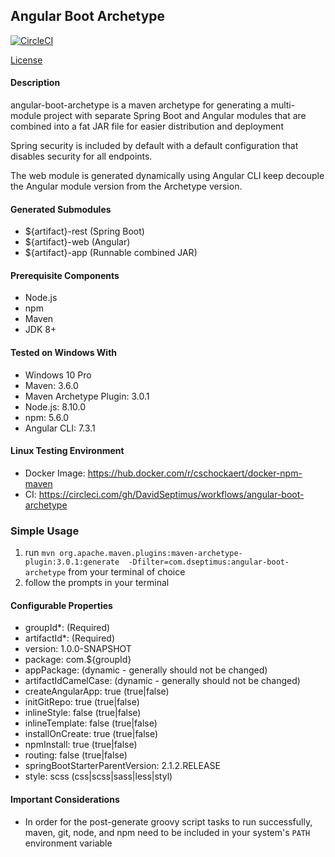 
## Angular Boot Archetype ##
[![CircleCI](https://img.shields.io/circleci/project/github/DavidSeptimus/angular-boot-archetype/master.svg?style=flat)](https://circleci.com/gh/DavidSeptimus/angular-boot-archetype)

[License](LICENSE)
#### Description ####
 angular-boot-archetype is a maven archetype for generating a multi-module project with separate Spring Boot and Angular modules 
 that are combined into a fat JAR file for easier distribution and deployment
 
 Spring security is included by default with a default configuration that disables security for all endpoints.
 
 The web module is generated dynamically using Angular CLI keep decouple the Angular module version from the Archetype
 version.
 
 #### Generated Submodules ####
 * ${artifact}-rest (Spring Boot)
 * ${artifact}-web (Angular)
 * ${artifact}-app (Runnable combined JAR)
 
 #### Prerequisite Components ####
 * Node.js
 * npm
 * Maven
 * JDK 8+
 
 #### Tested on Windows With ####
 * Windows 10 Pro
 * Maven: 3.6.0
 * Maven Archetype Plugin: 3.0.1
 * Node.js: 8.10.0
 * npm: 5.6.0
 * Angular CLI: 7.3.1
 
#### Linux Testing Environment #####
* Docker Image: https://hub.docker.com/r/cschockaert/docker-npm-maven
* CI: https://circleci.com/gh/DavidSeptimus/workflows/angular-boot-archetype

 ### Simple Usage ###
 
1. run `mvn org.apache.maven.plugins:maven-archetype-plugin:3.0.1:generate  -Dfilter=com.dseptimus:angular-boot-archetype` from your terminal of choice
2. follow the prompts in your terminal

#### Configurable Properties #### 
* groupId\*: (Required)
* artifactId\*: (Required)
* version: 1.0.0-SNAPSHOT
* package: com.${groupId}
* appPackage: (dynamic - generally should not be changed)
* artifactIdCamelCase: (dynamic - generally should not be changed)
* createAngularApp: true (true|false)
* initGitRepo: true (true|false)
* inlineStyle: false (true|false)
* inlineTemplate: false (true|false)
* installOnCreate: true (true|false)
* npmInstall: true (true|false)
* routing: false (true|false)
* springBootStarterParentVersion: 2.1.2.RELEASE
* style: scss (css|scss|sass|less|styl)


#### Important Considerations ####
* In order for the post-generate groovy script tasks to run successfully, maven, git, node, and npm need to be included 
in your system's `PATH` environment variable
